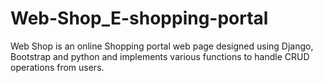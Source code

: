 # Web-Shop_E-shopping-portal
Web Shop is an online Shopping portal web page designed using Django, Bootstrap  and python and implements various functions to handle CRUD operations from users.


